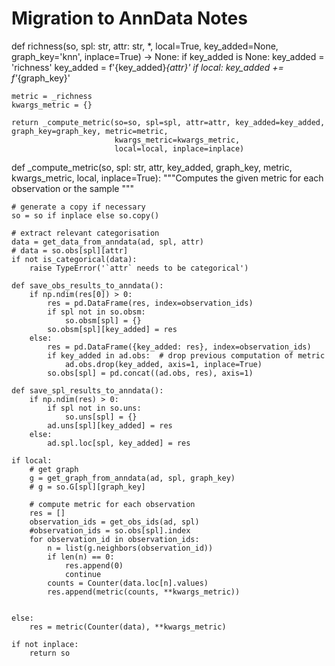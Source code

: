# Migration to AnnData Notes
def richness(so, spl: str, attr: str, *, local=True, key_added=None, graph_key='knn', inplace=True) -> None:
    if key_added is None:
        key_added = 'richness'
        key_added = f'{key_added}_{attr}'
        if local:
            key_added += f'_{graph_key}'

    metric = _richness
    kwargs_metric = {}

    return _compute_metric(so=so, spl=spl, attr=attr, key_added=key_added, graph_key=graph_key, metric=metric,
                           kwargs_metric=kwargs_metric,
                           local=local, inplace=inplace)

def _compute_metric(so, spl: str, attr, key_added, graph_key, metric, kwargs_metric, local, inplace=True):
    """Computes the given metric for each observation or the sample
    """

    # generate a copy if necessary
    so = so if inplace else so.copy()

    # extract relevant categorisation
    data = get_data_from_anndata(ad, spl, attr)
    # data = so.obs[spl][attr]
    if not is_categorical(data):
        raise TypeError('`attr` needs to be categorical')

    def save_obs_results_to_anndata():
        if np.ndim(res[0]) > 0:
            res = pd.DataFrame(res, index=observation_ids)
            if spl not in so.obsm:
                so.obsm[spl] = {}
            so.obsm[spl][key_added] = res
        else:
            res = pd.DataFrame({key_added: res}, index=observation_ids)
            if key_added in ad.obs:  # drop previous computation of metric
                ad.obs.drop(key_added, axis=1, inplace=True)
            so.obs[spl] = pd.concat((ad.obs, res), axis=1)
    
    def save_spl_results_to_anndata():
        if np.ndim(res) > 0:
            if spl not in so.uns:
                so.uns[spl] = {}
            ad.uns[spl][key_added] = res
        else:
            ad.spl.loc[spl, key_added] = res

    if local:
        # get graph
        g = get_graph_from_anndata(ad, spl, graph_key)
        # g = so.G[spl][graph_key]

        # compute metric for each observation
        res = []
        observation_ids = get_obs_ids(ad, spl)
        #observation_ids = so.obs[spl].index
        for observation_id in observation_ids:
            n = list(g.neighbors(observation_id))
            if len(n) == 0:
                res.append(0)
                continue
            counts = Counter(data.loc[n].values)
            res.append(metric(counts, **kwargs_metric))
        
        
    else:
        res = metric(Counter(data), **kwargs_metric)

    if not inplace:
        return so